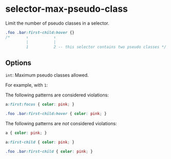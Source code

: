# selector-max-pseudo-class

Limit the number of pseudo classes in a selector.

```css
.foo .bar:first-child:hover {}
/*       ↑           ↑
         |           |
         1           2 -- this selector contains two pseudo classes */
```

## Options

`int`: Maximum pseudo classes allowed.

For example, with `1`:

The following patterns are considered violations:

```css
a:first:focus { color: pink; }

```

```css
.foo .bar:first-child:hover { color: pink; }

```

The following patterns are *not* considered violations:

```css
a { color: pink; }
```

```css
a:first-child { color: pink; }
```

```css
.foo .bar:first-child { color: pink; }
```

